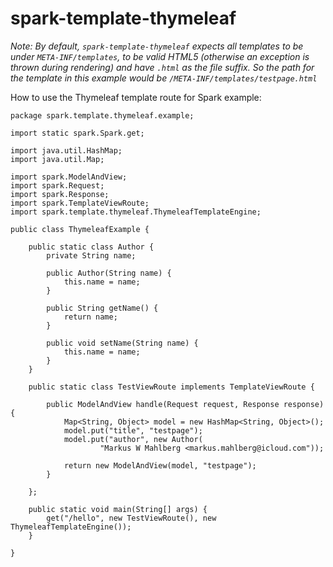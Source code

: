 # spark-template-thymeleaf

*Note: By default, `spark-template-thymeleaf` expects all templates to be under `META-INF/templates`, to be valid HTML5 (otherwise an exception is thrown during rendering) and have `.html` as the file suffix. So the path for the template in this example would be `/META-INF/templates/testpage.html`*

How to use the Thymeleaf template route for Spark example:

    package spark.template.thymeleaf.example;

    import static spark.Spark.get;

    import java.util.HashMap;
    import java.util.Map;

    import spark.ModelAndView;
    import spark.Request;
    import spark.Response;
    import spark.TemplateViewRoute;
    import spark.template.thymeleaf.ThymeleafTemplateEngine;

    public class ThymeleafExample {

    	public static class Author {
    		private String name;

    		public Author(String name) {
    			this.name = name;
    		}

    		public String getName() {
    			return name;
    		}

    		public void setName(String name) {
    			this.name = name;
    		}
    	}

    	public static class TestViewRoute implements TemplateViewRoute {

    		public ModelAndView handle(Request request, Response response) {
    			Map<String, Object> model = new HashMap<String, Object>();
    			model.put("title", "testpage");
    			model.put("author", new Author(
    					"Markus W Mahlberg <markus.mahlberg@icloud.com"));

    			return new ModelAndView(model, "testpage");
    		}

    	};

    	public static void main(String[] args) {
    		get("/hello", new TestViewRoute(), new ThymeleafTemplateEngine());
    	}

    }
    